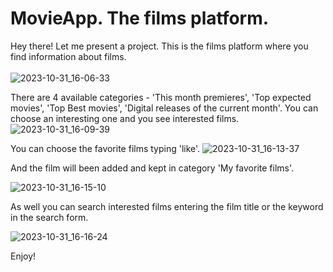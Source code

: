 # MovieApp. The films platform.
Hey there! Let me present a project. This is the films platform where you find information about films.<br></br>
![2023-10-31_16-06-33](https://github.com/SardanaMir/neobis-front-cinema/assets/134269662/5a29be8d-ba7b-46ea-ae33-70fe2b72655d)

There are 4 available categories - 'This month premieres', 'Top expected movies', 'Top Best movies', 'Digital releases of the current month'.
You can choose an interesting one and you see interested films.
![2023-10-31_16-09-39](https://github.com/SardanaMir/neobis-front-cinema/assets/134269662/d9845d34-c1e3-4009-a36c-9250d02eb877)

You can choose the favorite films typing 'like'. 
![2023-10-31_16-13-37](https://github.com/SardanaMir/neobis-front-cinema/assets/134269662/448fabb7-7594-4c62-adf6-9e424eee03fc)

And the film will been added and kept in category 'My favorite films'.  

![2023-10-31_16-15-10](https://github.com/SardanaMir/neobis-front-cinema/assets/134269662/46b937c6-27ff-4e4e-b7e1-66afe0c5433c)

As well you can search interested films entering the film title or the keyword in the search form. 

![2023-10-31_16-16-24](https://github.com/SardanaMir/neobis-front-cinema/assets/134269662/983a8588-96f2-4615-a081-2ee7de48de66)

Enjoy!

 
